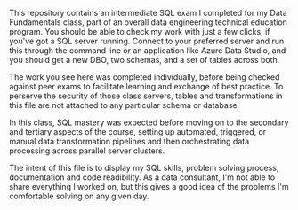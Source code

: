 This repository contains an intermediate SQL exam I completed for my Data Fundamentals class, part of an overall data engineering technical education program. You should be able to check my work with just a few clicks, if you've got a SQL server running. Connect to your preferred server and run this through the command line or an application like Azure Data Studio, and you should get a new DBO, two schemas, and a set of tables across both. 

The work you see here was completed individually, before being checked against peer exams to facilitate learning and exchange of best practice. To perserve the security of those class servers, tables and transformations in this file are not attached to any particular schema or database.

In this class, SQL mastery was expected before moving on to the secondary and tertiary aspects of the course, setting up automated, triggered, or manual data transformation pipelines and then orchestrating data processing across parallel server clusters. 

The intent of this file is to display my SQL skills, problem solving process, documentation and code readibility. As a data consultant, I'm not able to share everything I worked on, but this gives a good idea of the problems I'm comfortable solving on any given day. 